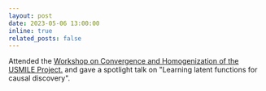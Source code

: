 ```yaml
---
layout: post
date: 2023-05-06 13:00:00
inline: true
related_posts: false
---
```


Attended the [Workshop on Convergence and Homogenization of the USMILE Project.](http://bgc-jena.mpg.de/~creimers/usmileworkshop/) and gave a spotlight talk on "Learning latent functions for causal discovery". 
